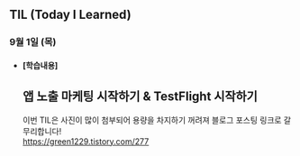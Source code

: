 ## TIL (Today I Learned)

### 9월 1일 (목)   

- #### [학습내용] 
  ## 앱 노출 마케팅 시작하기 & TestFlight 시작하기
  이번 TIL은 사진이 많이 첨부되어 용량을 차지하기 꺼려져 블로그 포스팅 링크로 갈무리합니다!               
  https://green1229.tistory.com/277
